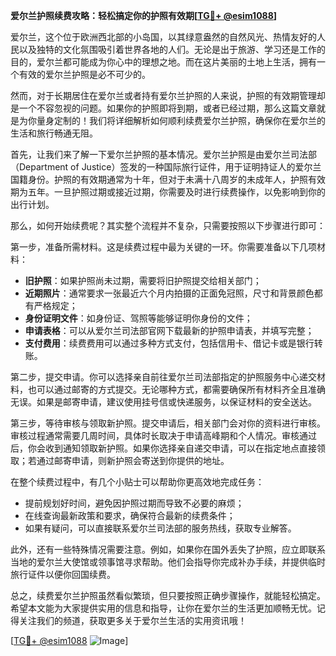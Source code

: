 **爱尔兰护照续费攻略：轻松搞定你的护照有效期[[TG💪+ @esim1088](https://t.me/s/esim1088)]**

爱尔兰，这个位于欧洲西北部的小岛国，以其绿意盎然的自然风光、热情友好的人民以及独特的文化氛围吸引着世界各地的人们。无论是出于旅游、学习还是工作的目的，爱尔兰都可能成为你心中的理想之地。而在这片美丽的土地上生活，拥有一个有效的爱尔兰护照是必不可少的。

然而，对于长期居住在爱尔兰或者持有爱尔兰护照的人来说，护照的有效期管理却是一个不容忽视的问题。如果你的护照即将到期，或者已经过期，那么这篇文章就是为你量身定制的！我们将详细解析如何顺利续费爱尔兰护照，确保你在爱尔兰的生活和旅行畅通无阻。

首先，让我们来了解一下爱尔兰护照的基本情况。爱尔兰护照是由爱尔兰司法部（Department of Justice）签发的一种国际旅行证件，用于证明持证人的爱尔兰国籍身份。护照的有效期通常为十年，但对于未满十八周岁的未成年人，护照有效期为五年。一旦护照过期或接近过期，你需要及时进行续费操作，以免影响到你的出行计划。

那么，如何开始续费呢？其实整个流程并不复杂，只需要按照以下步骤进行即可：

第一步，准备所需材料。这是续费过程中最为关键的一环。你需要准备以下几项材料：
- **旧护照**：如果护照尚未过期，需要将旧护照提交给相关部门；
- **近期照片**：通常要求一张最近六个月内拍摄的正面免冠照，尺寸和背景颜色都有严格规定；
- **身份证明文件**：如身份证、驾照等能够证明你身份的文件；
- **申请表格**：可以从爱尔兰司法部官网下载最新的护照申请表，并填写完整；
- **支付费用**：续费费用可以通过多种方式支付，包括信用卡、借记卡或是银行转账。

第二步，提交申请。你可以选择亲自前往爱尔兰司法部指定的护照服务中心递交材料，也可以通过邮寄的方式提交。无论哪种方式，都需要确保所有材料齐全且准确无误。如果是邮寄申请，建议使用挂号信或快递服务，以保证材料的安全送达。

第三步，等待审核与领取新护照。提交申请后，相关部门会对你的资料进行审核。审核过程通常需要几周时间，具体时长取决于申请高峰期和个人情况。审核通过后，你会收到通知领取新护照。如果你选择亲自递交申请，可以在指定地点直接领取；若通过邮寄申请，则新护照会寄送到你提供的地址。

在整个续费过程中，有几个小贴士可以帮助你更高效地完成任务：
- 提前规划好时间，避免因护照过期而导致不必要的麻烦；
- 在线查询最新政策和要求，确保符合最新的续费条件；
- 如果有疑问，可以直接联系爱尔兰司法部的服务热线，获取专业解答。

此外，还有一些特殊情况需要注意。例如，如果你在国外丢失了护照，应立即联系当地的爱尔兰大使馆或领事馆寻求帮助。他们会指导你完成补办手续，并提供临时旅行证件以便你回国续费。

总之，续费爱尔兰护照虽然看似繁琐，但只要按照正确步骤操作，就能轻松搞定。希望本文能为大家提供实用的信息和指导，让你在爱尔兰的生活更加顺畅无忧。记得关注我们的频道，获取更多关于爱尔兰生活的实用资讯哦！

[[TG💪+ @esim1088](https://t.me/s/esim1088) ![Image](https://i.postimg.cc/4NQfJmqS/Snipaste-2025-05-13-00-14-12.png)]